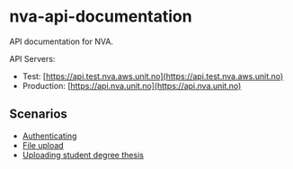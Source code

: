 # nva-api-documentation
API documentation for NVA.

API Servers:
* Test: [https://api.test.nva.aws.unit.no](https://api.test.nva.aws.unit.no)
* Production: [https://api.nva.unit.no](https://api.nva.unit.no)
## Scenarios
* [Authenticating](scenarios/authenticating/index.md)
* [File upload](scenarios/file-upload/index.md)
* [Uploading student degree thesis](scenarios/upload-student-thesis/index.md)